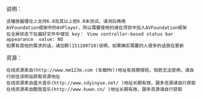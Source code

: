 说明：

    该播放器理论上支持6.0及其以上但6.0未测试，请测后再用    
    AVFoundation框架中的AVPlayer，所以需要使用的请在项目中加入AVFoundation框架
    在全屏状态下在偏好文件中增加 key： View controller-based status bar appearance  value: NO
    如果有其他的需求的话，请加群(151180718)说明，如果确实需要的人很多的话我在更新

资源：

    在线资源来自(http://www.mm123m.com (车载MV))地址有效期很短，倘若无法使用，请自行前往该网站获取资源地址
    在线资源来自盛大音乐(http://www.sdyinyue.net/ )地址长期有效，跟多资源请自行获取
    在线资源来自酷我音乐(http://www.kuwo.cn/ )地址长期有效，跟多资源请自行获取
